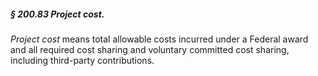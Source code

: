 ##### § 200.83 Project cost. #####

*Project cost* means total allowable costs incurred under a Federal award and all required cost sharing and voluntary committed cost sharing, including third-party contributions.
